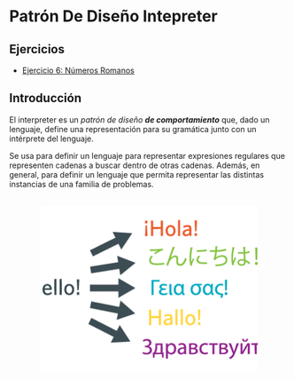 # Patrón De Diseño Intepreter

## Ejercicios
-  [Ejercicio 6: Números Romanos ](https://github.com/AleS900/Design_Patterns/tree/main/src/main/java/interpreter/e6_numeros_romanos)

## Introducción
El interpreter es un *patrón de diseño* ***de comportamiento*** que, dado un lenguaje, define una representación para su gramática junto con un intérprete del lenguaje.

Se usa para definir un lenguaje para representar expresiones regulares que representen cadenas a buscar dentro de otras cadenas. Además, en general, para definir un lenguaje que permita representar las distintas instancias de una familia de problemas.
</br>
</br>
 <p align="center">
    <img src="https://github.com/AleS900/prueba/blob/master/assets/1_aktl9RllPoIN9uymMnKo1Q.png" />
 </p>
 
